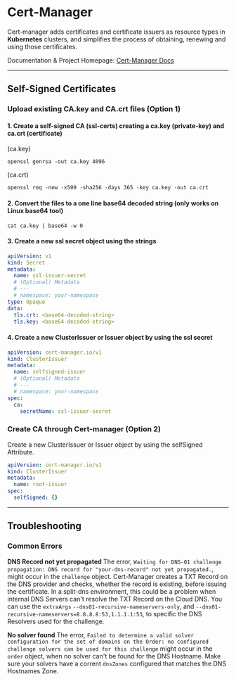 # Cert-Manager

Cert-manager adds certificates and certificate issuers as resource types in **Kubernetes** clusters, and simplifies the process of obtaining, renewing and using those certificates.

Documentation & Project Homepage: [Cert-Manager Docs](https://cert-manager.io/docs/)

---

## Self-Signed Certificates

### Upload existing CA.key and CA.crt files (Option 1)

#### 1. Create a self-signed CA (ssl-certs) creating a ca.key (private-key) and ca.crt (certificate)

(ca.key)

```shell
openssl genrsa -out ca.key 4096
```

(ca.crt)

```shell
openssl req -new -x509 -sha256 -days 365 -key ca.key -out ca.crt
```

#### 2. Convert the files to a one line base64 decoded string (only works on Linux base64 tool)

```shell
cat ca.key | base64 -w 0
```

#### 3. Create a new ssl secret object using the strings

```yaml
apiVersion: v1
kind: Secret
metadata:
  name: ssl-issuer-secret
  # (Optional) Metadata
  # ---
  # namespace: your-namespace
type: Opaque
data:
  tls.crt: <base64-decoded-string>
  tls.key: <base64-decoded-string>
```

#### 4. Create a new ClusterIssuer or Issuer object by using the ssl secret

```yaml
apiVersion: cert-manager.io/v1
kind: ClusterIssuer
metadata:
  name: selfsigned-issuer
  # (Optional) Metadata
  # ---
  # namespace: your-namespace
spec:
  ca:
    secretName: ssl-issuer-secret
```

### Create CA through Cert-manager (Option 2)

Create a new ClusterIssuer or Issuer object by using the selfSigned Attribute.

```yaml
apiVersion: cert-manager.io/v1
kind: ClusterIssuer
metadata:
  name: root-issuer
spec:
  selfSigned: {}
```

---

## Troubleshooting

### Common Errors

**DNS Record not yet propagated**
The error, `Waiting for DNS-01 challenge propagation: DNS record for "your-dns-record" not yet propagated.`, might occur in the `challenge` object. Cert-Manager creates a TXT Record on the DNS provider and checks, whether the record is existing, before issuing the certificate. In a split-dns environment, this could be a problem when internal DNS Servers can't resolve the TXT Record on the Cloud DNS. You can use the `extraArgs` `--dns01-recursive-nameservers-only`, and `--dns01-recursive-nameservers=8.8.8.8:53,1.1.1.1:53`, to specific the DNS Resolvers used for the challenge.

**No solver found**
The error, `Failed to determine a valid solver configuration for the set of domains on the Order: no configured challenge solvers can be used for this challenge` might occur in the `order` object, when no solver can't be found for the DNS Hostname. Make sure your solvers have a corrent `dnsZones` configured that matches the DNS Hostnames Zone.
